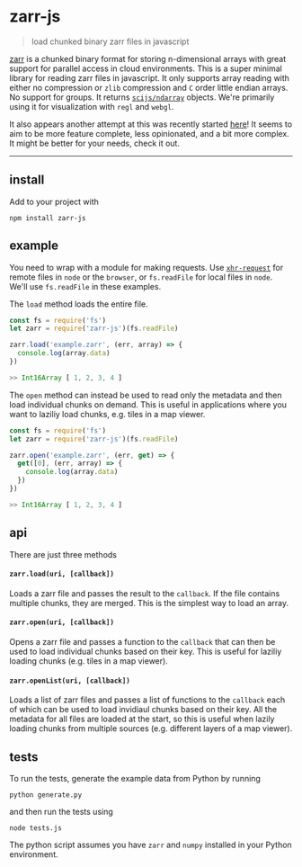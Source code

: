 # zarr-js

> load chunked binary zarr files in javascript

[zarr](https://zarr.readthedocs.io/en/stable/) is a chunked binary format for storing n-dimensional arrays with great support for parallel access in cloud environments. This is a super minimal library for reading zarr files in javascript. It only supports array reading with either no compression or `zlib` compression and `C` order little endian arrays. No support for groups. It returns [`scijs/ndarray`](https://github.com/scijs/ndarray) objects. We're primarily using it for visualization with `regl` and `webgl`.

It also appears another attempt at this was recently started [here](https://github.com/gzuidhof/zarr.js)! It seems to aim to be more feature complete, less opinionated, and a bit more complex. It might be better for your needs, check it out.

----------------

## install

Add to your project with

```
npm install zarr-js
```

## example

You need to wrap with a module for making requests. Use [`xhr-request`](https://github.com/Jam3/xhr-request) for remote files in `node` or the `browser`, or `fs.readFile` for local files in `node`. We'll use `fs.readFile` in these examples.

The `load` method loads the entire file. 

```js
const fs = require('fs')
let zarr = require('zarr-js')(fs.readFile)

zarr.load('example.zarr', (err, array) => {
  console.log(array.data)
})

>> Int16Array [ 1, 2, 3, 4 ]
```

The `open` method can instead be used to read only the metadata and then load individual chunks on demand. This is useful in applications where you want to laziliy load chunks, e.g. tiles in a map viewer.

```js
const fs = require('fs')
let zarr = require('zarr-js')(fs.readFile)

zarr.open('example.zarr', (err, get) => {
  get([0], (err, array) => {
    console.log(array.data)
  })
})

>> Int16Array [ 1, 2, 3, 4 ]
```

## api

There are just three methods

#### `zarr.load(uri, [callback])`

Loads a zarr file and passes the result to the `callback`. If the file contains multiple chunks, they are merged. This is the simplest way to load an array.

#### `zarr.open(uri, [callback])`

Opens a zarr file and passes a function to the `callback` that can then be used to load individual chunks based on their key. This is useful for laziliy loading chunks (e.g. tiles in a map viewer).

#### `zarr.openList(uri, [callback])`

Loads a list of zarr files and passes a list of functions to the `callback` each of which can be used to load invidiaul chunks based on their key. All the metadata for all files are loaded at the start, so this is useful when lazily loading chunks from multiple sources (e.g. different layers of a map viewer).

## tests

To run the tests, generate the example data from Python by running

```
python generate.py
```

and then run the tests using

```
node tests.js
```

The python script assumes you have `zarr` and `numpy` installed in your Python environment.